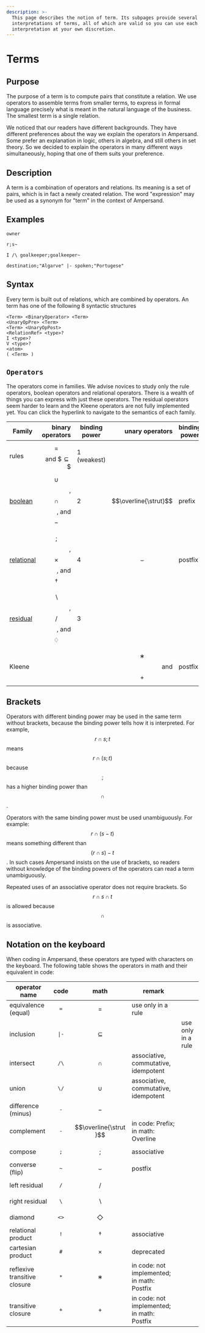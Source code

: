 ```yaml
---
description: >-
  This page describes the notion of term. Its subpages provide several
  interpretations of terms, all of which are valid so you can use each
  interpretation at your own discretion.
---
```


# Terms

## Purpose

The purpose of a term is to compute pairs that constitute a relation. We use operators to assemble terms from smaller terms, to express in formal language precisely what is meant in the natural language of the business. The smallest term is a single relation.

We noticed that our readers have different backgrounds. They have different preferences about the way we explain the operators in Ampersand. Some prefer an explanation in logic, others in algebra, and still others in set theory. So we decided to explain the operators in many different ways simultaneously, hoping that one of them suits your preference.

## Description

A term is a combination of operators and relations. Its meaning is a set of pairs, which is in fact a newly created relation. The word "expression" may be used as a synonym for "term" in the context of Ampersand.

## Examples

`owner`

`r;s~`

`I /\ goalkeeper;goalkeeper~`

`destination;"Algarve" |- spoken;"Portugese"`

## Syntax

Every term is built out of relations, which are combined by operators. An term has one of the following 8 syntactic structures

```
<Term> <BinaryOperator> <Term>
<UnaryOpPre> <Term>
<Term> <UnaryOpPost>
<RelationRef> <type>?
I <type>?
V <type>?
<atom>
( <Term> )
```

## `Operators`

The operators come in families. We advise novices to study only the rule operators, boolean operators and relational operators. There is a wealth of things you can express with just these operators. The residual operators seem harder to learn and the Kleene operators are not fully implemented yet. You can click the hyperlink to navigate to the semantics of each family.

| Family                                                   |                   binary operators | binding power |       unary operators | binding power |
| -------------------------------------------------------- | ---------------------------------: | ------------- | --------------------: | ------------- |
| rules                                                    |           $$=$$ and $$\subseteq\$$ | 1 (weakest)   |                       |               |
| [boolean](semantics.md#boolean-operators-in-logic)       |      $$\cup$$, $$\cap$$, and $$-$$ | 2             | $$\overline{\strut}$$ | prefix        |
| [relational](semantics.md#relational-operators-in-logic) | $$;$$, $$\times$$, and $$\dagger$$ | 4             |       $$\smallsmile$$ | postfix       |
| [residual](semantics.md#residual-operators-in-logic)     |   $$\backslash$$, $$/$$, and $$♢$$ | 3             |                       |               |
| Kleene                                                   |                                    |               |       $$∗$$ and $$+$$ | postfix       |

## Brackets

Operators with different binding power may be used in the same term without brackets, because the binding power tells how it is interpreted. For example, $$r\cap s;t$$ means $$r\cap(s;t)$$ because $$;$$ has a higher binding power than $$\cap$$.

Operators with the same binding power must be used unambiguously. For example: $$r\cap(s-t)$$ means something different than $$(r\cap s)-t$$. In such cases Ampersand insists on the use of brackets, so readers without knowledge of the binding powers of the operators can read a term unambiguously.

Repeated uses of an associative operator does not require brackets. So $$r\cap s \cap t$$ is allowed because $$\cap$$ is associative.

## Notation on the keyboard

When coding in Ampersand, these operators are typed with characters on the keyboard. The following table shows the operators in math and their equivalent in code:

| operator name                |  code |          math          | remark                                     |                    |
| ---------------------------- | :---: | :--------------------: | ------------------------------------------ | ------------------ |
| equivalence (equal)          |  `=`  |          $$=$$         | use only in a rule                         |                    |
| inclusion                    | `\|-` |      $$\subseteq$$     |                                            | use only in a rule |
| intersect                    |  `/\` |          $$∩$$         | associative, commutative, idempotent       |                    |
| union                        |  `\/` |          $$∪$$         | associative, commutative, idempotent       |                    |
| difference (minus)           |  `-`  |          $$-$$         |                                            |                    |
| complement                   |  `-`  | $$\overline{\strut }$$ | in code: Prefix; in math: Overline         |                    |
| compose                      |  `;`  |          $$;$$         | associative                                |                    |
| converse (flip)              |  `~`  |     $$\smallsmile$$    | postfix                                    |                    |
| left residual                |  `/`  |          $$/$$         |                                            |                    |
| right residual               |  `\`  |     $$\backslash$$     |                                            |                    |
| diamond                      |  `<>` |      $$\Diamond$$      |                                            |                    |
| relational product           |  `!`  |       $$\dagger$$      | associative                                |                    |
| cartesian product            |  `#`  |       $$\times$$       | deprecated                                 |                    |
| reflexive transitive closure |  `*`  |          $$∗$$         | in code: not implemented; in math: Postfix |                    |
| transitive closure           |  `+`  |          $$+$$         | in code: not implemented; in math: Postfix |                    |
